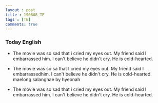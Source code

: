 ```yaml
---
layout : post
title : 190808_TE 
tags : [TE]
comments: true
---
```


### Today English
- The movie was so sad that i cried my eyes out. My friend said I embarrassed him. I can't believe he didn't cry. He is cold-hearted.

- The movie was so sa that I cried my eyes out. My friend said I embarrassedhim. I can't believe he didn't cry. He is cold-hearted. maelong salanghae by hyeonah

- The movie was so sad that i cried my eyes out. My friend said I embarrassed him. I can't believe he didn't cry. He is cold-hearted.
